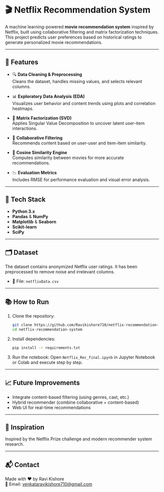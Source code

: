 # 🎬 Netflix Recommendation System

A machine learning-powered **movie recommendation system** inspired by Netflix, built using collaborative filtering and matrix factorization techniques. This project predicts user preferences based on historical ratings to generate personalized movie recommendations.

---

## 🚀 Features

- 🔍 **Data Cleaning & Preprocessing**  
  Cleans the dataset, handles missing values, and selects relevant columns.

- 📊 **Exploratory Data Analysis (EDA)**  
  Visualizes user behavior and content trends using plots and correlation heatmaps.

- 🧠 **Matrix Factorization (SVD)**  
  Applies Singular Value Decomposition to uncover latent user-item interactions.

- 🤝 **Collaborative Filtering**  
  Recommends content based on user-user and item-item similarity.

- 🧮 **Cosine Similarity Engine**  
  Computes similarity between movies for more accurate recommendations.

- 📉 **Evaluation Metrics**  
  Includes RMSE for performance evaluation and visual error analysis.

---

## 🧰 Tech Stack

- **Python 3.x**
- **Pandas** & **NumPy**
- **Matplotlib** & **Seaborn**
- **Scikit-learn**
- **SciPy**

---

## 🗂️ Dataset

The dataset contains anonymized Netflix user ratings. It has been preprocessed to remove noise and irrelevant columns.

- 📁 File: `netflixData.csv`

---

## 📚 How to Run

1. Clone the repository:
    ```bash
    git clone https://github.com/Ravikishore710/netflix-recommendation-system.git
    cd netflix-recommendation-system
    ```

2. Install dependencies:
    ```bash
    pip install -r requirements.txt
    ```

3. Run the notebook:
    Open `Netflix_Rec_final.ipynb` in Jupyter Notebook or Colab and execute step by step.

---

## 📈 Future Improvements

- Integrate content-based filtering (using genres, cast, etc.)
- Hybrid recommender (combine collaborative + content-based)
- Web UI for real-time recommendations

---

## 🧠 Inspiration

Inspired by the Netflix Prize challenge and modern recommender system research.

---

## 📬 Contact

Made with ❤️ by Ravi Kishore  
📧 Email: venkataravikishore710@gmail.com  

